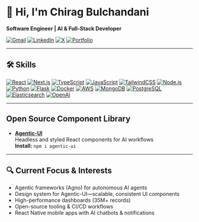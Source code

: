 # 👋 Hi, I'm Chirag Bulchandani

**Software Engineer | AI & Full-Stack Developer**

[![Gmail](https://img.shields.io/badge/Gmail-D14836?style=flat-square&logo=gmail&logoColor=white)](mailto:chiragb3101@gmail.com)
[![LinkedIn](https://img.shields.io/badge/LinkedIn-0A66C2?style=flat-square&logo=linkedin&logoColor=white)](https://www.linkedin.com/in/chiragb3101/)
[![X](https://img.shields.io/badge/X-1DA1F2?style=flat-square&logo=x-twitter&logoColor=white)](https://x.com/ChiragBulchand7)
[![Portfolio](https://img.shields.io/badge/Portfolio-10B981?style=flat-square&logo=about-dot-me&logoColor=white)](https://chirag-bulchandani.vercel.app/)

---

## 🛠️ Skills

[![React](https://img.shields.io/badge/React-61DAFB?style=flat-square&logo=react&logoColor=black)]()
[![Next.js](https://img.shields.io/badge/Next.js-000000?style=flat-square&logo=nextdotjs&logoColor=white)]()
[![TypeScript](https://img.shields.io/badge/TypeScript-3178C6?style=flat-square&logo=typescript&logoColor=white)]()
[![JavaScript](https://img.shields.io/badge/JavaScript-F7DF1E?style=flat-square&logo=javascript&logoColor=black)]()
[![TailwindCSS](https://img.shields.io/badge/TailwindCSS-06B6D4?style=flat-square&logo=tailwindcss&logoColor=white)]()
[![Node.js](https://img.shields.io/badge/Node.js-339933?style=flat-square&logo=node-dot-js&logoColor=white)]()
[![Python](https://img.shields.io/badge/Python-3776AB?style=flat-square&logo=python&logoColor=white)]()
[![Flask](https://img.shields.io/badge/Flask-000000?style=flat-square&logo=flask&logoColor=white)]()
[![Docker](https://img.shields.io/badge/Docker-2496ED?style=flat-square&logo=docker&logoColor=white)]()
[![AWS](https://img.shields.io/badge/AWS-232F3E?style=flat-square&logo=amazonaws&logoColor=white)]()
[![MongoDB](https://img.shields.io/badge/MongoDB-47A248?style=flat-square&logo=mongodb&logoColor=white)]()
[![PostgreSQL](https://img.shields.io/badge/PostgreSQL-4169E1?style=flat-square&logo=postgresql&logoColor=white)]()
[![Elasticsearch](https://img.shields.io/badge/Elasticsearch-005571?style=flat-square&logo=elasticsearch&logoColor=white)]()
[![OpenAI](https://img.shields.io/badge/OpenAI-412991?style=flat-square&logo=openai&logoColor=white)]()

---

## Open Source Component Library

- **[Agentic-UI](https://github.com/agenticui/agentic-ui)**  
  Headless and styled React components for AI workflows  
  **Install:** `npm i agentic-ui`

---

## 🔍 Current Focus & Interests

- Agentic frameworks (Agno) for autonomous AI agents  
- Design system for Agentic-UI—scalable, consistent UI components  
- High-performance dashboards (35M+ records)  
- Open-source tooling & CI/CD workflows  
- React Native mobile apps with AI chatbots & notifications
